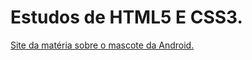 # Estudos de HTML5 E CSS3.

<a href= "https://miguelreism.github.io/html-css/Modulo2/html-css/exercicios/site-android/android.html">Site da matéria sobre o mascote da Android.</a>